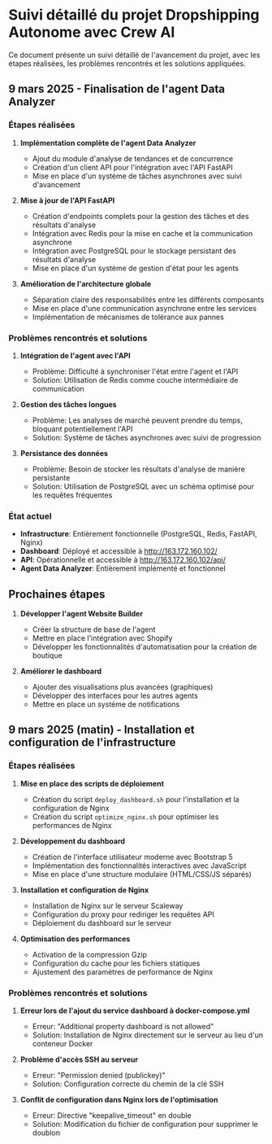 # Suivi détaillé du projet Dropshipping Autonome avec Crew AI

Ce document présente un suivi détaillé de l'avancement du projet, avec les étapes réalisées, les problèmes rencontrés et les solutions appliquées.

## 9 mars 2025 - Finalisation de l'agent Data Analyzer

### Étapes réalisées

1. **Implémentation complète de l'agent Data Analyzer**
   - Ajout du module d'analyse de tendances et de concurrence
   - Création d'un client API pour l'intégration avec l'API FastAPI
   - Mise en place d'un système de tâches asynchrones avec suivi d'avancement

2. **Mise à jour de l'API FastAPI**
   - Création d'endpoints complets pour la gestion des tâches et des résultats d'analyse
   - Intégration avec Redis pour la mise en cache et la communication asynchrone
   - Intégration avec PostgreSQL pour le stockage persistant des résultats d'analyse
   - Mise en place d'un système de gestion d'état pour les agents

3. **Amélioration de l'architecture globale**
   - Séparation claire des responsabilités entre les différents composants
   - Mise en place d'une communication asynchrone entre les services
   - Implémentation de mécanismes de tolérance aux pannes

### Problèmes rencontrés et solutions

1. **Intégration de l'agent avec l'API**
   - Problème: Difficulté à synchroniser l'état entre l'agent et l'API
   - Solution: Utilisation de Redis comme couche intermédiaire de communication

2. **Gestion des tâches longues**
   - Problème: Les analyses de marché peuvent prendre du temps, bloquant potentiellement l'API
   - Solution: Système de tâches asynchrones avec suivi de progression

3. **Persistance des données**
   - Problème: Besoin de stocker les résultats d'analyse de manière persistante
   - Solution: Utilisation de PostgreSQL avec un schéma optimisé pour les requêtes fréquentes

### État actuel

- **Infrastructure**: Entièrement fonctionnelle (PostgreSQL, Redis, FastAPI, Nginx)
- **Dashboard**: Déployé et accessible à http://163.172.160.102/
- **API**: Opérationnelle et accessible à http://163.172.160.102/api/
- **Agent Data Analyzer**: Entièrement implémenté et fonctionnel

## Prochaines étapes

1. **Développer l'agent Website Builder**
   - Créer la structure de base de l'agent
   - Mettre en place l'intégration avec Shopify
   - Développer les fonctionnalités d'automatisation pour la création de boutique

2. **Améliorer le dashboard**
   - Ajouter des visualisations plus avancées (graphiques)
   - Développer des interfaces pour les autres agents
   - Mettre en place un système de notifications

## 9 mars 2025 (matin) - Installation et configuration de l'infrastructure

### Étapes réalisées

1. **Mise en place des scripts de déploiement**
   - Création du script `deploy_dashboard.sh` pour l'installation et la configuration de Nginx
   - Création du script `optimize_nginx.sh` pour optimiser les performances de Nginx

2. **Développement du dashboard**
   - Création de l'interface utilisateur moderne avec Bootstrap 5
   - Implémentation des fonctionnalités interactives avec JavaScript
   - Mise en place d'une structure modulaire (HTML/CSS/JS séparés)

3. **Installation et configuration de Nginx**
   - Installation de Nginx sur le serveur Scaleway
   - Configuration du proxy pour rediriger les requêtes API
   - Déploiement du dashboard sur le serveur

4. **Optimisation des performances**
   - Activation de la compression Gzip
   - Configuration du cache pour les fichiers statiques
   - Ajustement des paramètres de performance de Nginx

### Problèmes rencontrés et solutions

1. **Erreur lors de l'ajout du service dashboard à docker-compose.yml**
   - Erreur: "Additional property dashboard is not allowed"
   - Solution: Installation de Nginx directement sur le serveur au lieu d'un conteneur Docker

2. **Problème d'accès SSH au serveur**
   - Erreur: "Permission denied (publickey)"
   - Solution: Configuration correcte du chemin de la clé SSH

3. **Conflit de configuration dans Nginx lors de l'optimisation**
   - Erreur: Directive "keepalive_timeout" en double
   - Solution: Modification du fichier de configuration pour supprimer le doublon
